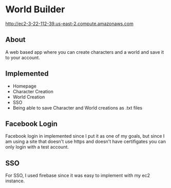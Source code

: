 # World Builder
http://ec2-3-22-112-39.us-east-2.compute.amazonaws.com

## About
A web based app where you can create characters and a world and save it to your account. 

## Implemented
- Homepage
- Character Creation
- World Creation
- SSO
- Being able to save Character and World creations as .txt files

## Facebook Login
Facebook login in implemented since I put it as one of my goals, but since I am using a site that doesn't use https and doesn't have certifigates you can only login with a test account.

## SSO
For SSO, I used firebase since it was easy to implement with my ec2 instance.

